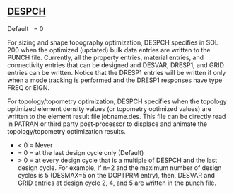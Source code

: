 ## [DESPCH](https://nexus.hexagon.com/documentationcenter/bundle/MSC_Nastran_2022.4/page/Nastran_Combined_Book/qrg/parameters/TOC.DESPCH.xhtml)

Default    = 0

For sizing and shape topography optimization, DESPCH specifies in SOL 200 when the optimized (updated) bulk data entries are written to the PUNCH file. Currently, all the property entries, material entries, and connectivity entries that can be designed and DESVAR, DRESP1, and GRID entries can be written. Notice that the DRESP1 entries will be written if only when a mode tracking is performed and the DRESP1 responses have type FREQ or EIGN.

For topology/topometry optimization, DESPCH specifies when the topology optimized element density values (or topometry optimized values) are written to the element result file jobname.des. This file can be directly read in PATRAN or third party post-processor to displace and animate the topology/topometry optimization results.

* < 0 = Never
* = 0 = at the last design cycle only (Default)
* \> 0 = at every design cycle that is a multiple of DESPCH and the last design cycle. For example, if n=2 and the maximum number of design cycles is 5 (DESMAX=5 on the DOPTPRM entry), then, DESVAR and GRID entries at design cycle 2, 4, and 5 are written in the punch file.

